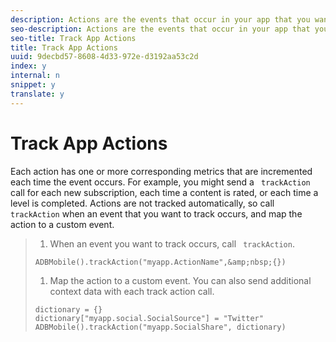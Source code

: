 ```yaml
---
description: Actions are the events that occur in your app that you want to measure.
seo-description: Actions are the events that occur in your app that you want to measure.
seo-title: Track App Actions
title: Track App Actions
uuid: 9decbd57-8608-4d33-972e-d3192aa53c2d
index: y
internal: n
snippet: y
translate: y
---
```


# Track App Actions

Each action has one or more corresponding metrics that are incremented each time the event occurs. For example, you might send a ` trackAction` call for each new subscription, each time a content is rated, or each time a level is completed. Actions are not tracked automatically, so call ` trackAction` when an event that you want to track occurs, and map the action to a custom event. 

>1. When an event you want to track occurs, call ` trackAction`.
>
>   ```
>   ADBMobile().trackAction("myapp.ActionName",&amp;nbsp;{})
>   ```
>
>1. Map the action to a custom event.
>   You can also send additional context data with each track action call. 
>
>   ```
>   dictionary = {} 
>   dictionary["myapp.social.SocialSource"] = "Twitter"  
>   ADBMobile().trackAction("myapp.SocialShare", dictionary)
>   ```
>
